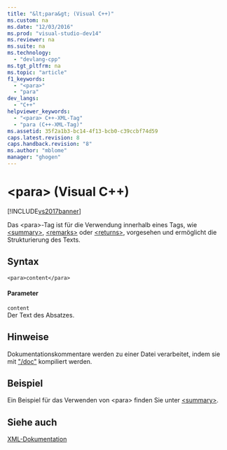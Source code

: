```yaml
---
title: "&lt;para&gt; (Visual C++)"
ms.custom: na
ms.date: "12/03/2016"
ms.prod: "visual-studio-dev14"
ms.reviewer: na
ms.suite: na
ms.technology: 
  - "devlang-cpp"
ms.tgt_pltfrm: na
ms.topic: "article"
f1_keywords: 
  - "<para>"
  - "para"
dev_langs: 
  - "C++"
helpviewer_keywords: 
  - "<para> C++-XML-Tag"
  - "para (C++-XML-Tag)"
ms.assetid: 35f2a1b3-bc14-4f13-bcb0-c39ccbf74d59
caps.latest.revision: 8
caps.handback.revision: "8"
ms.author: "mblome"
manager: "ghogen"
---
```

# &lt;para&gt; (Visual C++)
[!INCLUDE[vs2017banner](../assembler/inline/includes/vs2017banner.md)]

Das \<para\>\-Tag ist für die Verwendung innerhalb eines Tags, wie [\<summary\>](../ide/summary-visual-cpp.md), [\<remarks\>](../ide/remarks-visual-cpp.md) oder [\<returns\>](../ide/returns-visual-cpp.md), vorgesehen und ermöglicht die Strukturierung des Texts.  
  
## Syntax  
  
```  
<para>content</para>  
```  
  
#### Parameter  
 `content`  
 Der Text des Absatzes.  
  
## Hinweise  
 Dokumentationskommentare werden zu einer Datei verarbeitet, indem sie mit ["\/doc"](../build/reference/doc-process-documentation-comments-c-cpp.md) kompiliert werden.  
  
## Beispiel  
 Ein Beispiel für das Verwenden von \<para\> finden Sie unter [\<summary\>](../ide/summary-visual-cpp.md).  
  
## Siehe auch  
 [XML\-Dokumentation](../ide/xml-documentation-visual-cpp.md)